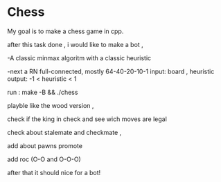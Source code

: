 # Chess

My goal is to make a chess game in cpp.

after this task done , i would like to make a bot ,

-A classic minmax algoritm with a classic heuristic

-next a RN full-connected,
mostly 64-40-20-10-1
    input: board , heuristic
    output: -1 < heuristic < 1

run :  make -B && ./chess

playble like the wood version ,

check if the king in check and see wich moves are legal

check about stalemate and checkmate ,

add about pawns promote

add roc (O-O and O-O-O)

after that it should nice for a bot!
